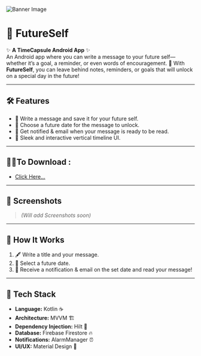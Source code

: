 ![Banner Image](https://i.postimg.cc/FmvbBV4q/Whats-App-Image-2025-01-12-at-03-03-48-a23f085f.jpg)
# 🚀  FutureSelf 
✨ **A TimeCapsule Android App** ✨  
An Android app where you can write a message to your future self—whether it’s a goal, a reminder, or even words of encouragement.
💭 With **FutureSelf**, you can leave behind notes, reminders, or goals that will unlock on a special day in the future!  

---

## 🛠 Features  
- 📝 Write a message and save it for your future self.
- 📅 Choose a future date for the message to unlock.  
- 🔔 Get notified & email when your message is ready to be read.  
- 🎨 Sleek and interactive vertical timeline UI.  

---

## ⛓️‍💥To Download :
- <a href="https://github.com/mrniteshray/FutureSelf/releases/download/v1.0/FutureSelf.apk">Click Here...</a>
---

## 📱 Screenshots  
> *(Will add Screenshots soon)*  

---

## 📖 How It Works  
1. 🖋 Write a title and your message.  
2. 📅 Select a future date.  
3. 🔔 Receive a notification & email on the set date and read your message!  

---

## 🔧 Tech Stack  
- **Language:** Kotlin ☕  
- **Architecture:** MVVM 🏗  
- **Dependency Injection:** Hilt 🔗  
- **Database:** Firebase Firestore 🔥  
- **Notifications:** AlarmManager ⏰  
- **UI/UX:** Material Design 🎨  

